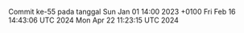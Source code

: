 Commit ke-55 pada tanggal Sun Jan 01 14:00 2023 +0100
Fri Feb 16 14:43:06 UTC 2024
Mon Apr 22 11:23:15 UTC 2024
